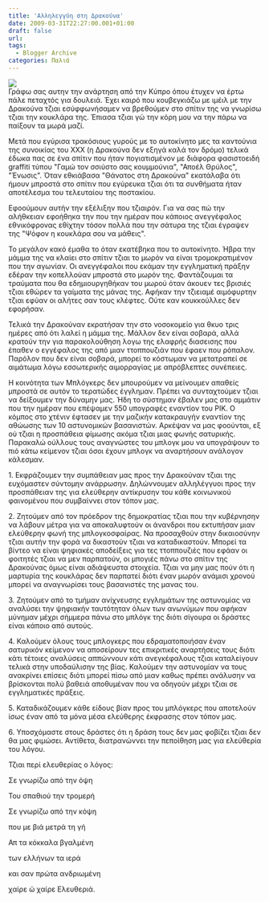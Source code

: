 ```yaml
---
title: 'Αλληλεγγύη στη Δρακούνα'
date: 2009-03-31T22:27:00.001+01:00
draft: false
url: 
tags:
  - Blogger Archive
categories: Παλιά
---
```


[![](https://blogger.googleusercontent.com/img/b/R29vZ2xl/AVvXsEgzOX8n3KyIF020dzCmFHWaZdAL4vR_2ptNwgMa94TTAvNZm6GhhkdZZ4CHTnkrryqC_Ix2VRPhQCXmS6cO22cG2GecuT1o-SJtGnpoR6RFffcb6d8VSZVqbrjh78PfeBLH9jTSz_0pd9A/s400/bitch+30.GIF)](https://blogger.googleusercontent.com/img/b/R29vZ2xl/AVvXsEgzOX8n3KyIF020dzCmFHWaZdAL4vR_2ptNwgMa94TTAvNZm6GhhkdZZ4CHTnkrryqC_Ix2VRPhQCXmS6cO22cG2GecuT1o-SJtGnpoR6RFffcb6d8VSZVqbrjh78PfeBLH9jTSz_0pd9A/s1600-h/bitch+30.GIF)  
Γράφω σας αυτην την ανάρτηση από την Κύπρο όπου έτυχεν να έρτω πάλε πεταχτός για δουλειά. Έχει καιρό που κουβεγκιάζω με ιμέιλ με την Δρακούνα τζιαι εσύφφωνήσαμεν να βρεθούμεν στο σπίτιν της να γνωρίσω τζιαι την κουκλάρα της. Έπιασα τζιαι γώ την κόρη μου να την πάρω να παίξουν τα μωρά μαζί.  
  
Μετά που εγύρισα τρακόσιους γυρούς με το αυτοκίνητο μες τα καντούνια της συνοικίας του ΧΧΧ (η Δρακούνα δεν εξηγά καλά τον δρόμο) τελικά έδωκα πας σε ένα σπίτιν που ήταν πογιατισμένον με διάφορα φασιστοειδή graffiti τύπου "Γαμώ τον σσιύστο σας κουμμούνια", "Αποέλ Θρύλος", "Ένωσις". Όταν εθκιάβασα "Θάνατος στη Δρακούνα" εκατάλαβα ότι ήμουν μπροστά στο σπίτιν που εγύρευκα τζιαι ότι τα συνθήματα ήταν αποτέλεσμα του τελευταίου της ποστακίου.  
  
Εφοούμουν αυτήν την εξέλιξην που τζιαιρόν. Για να σας πώ την αλήθκειαν εφοήθηκα την που την ημέραν που κάποιος ανεγγέφαλος εθνικόφρονας εθίχτην τόσον πολλά που την σάτυρα της τζιαι έγραψεν της "Ψόφον η κουκλάρα σου να μάθεις".  
  
Το μεγάλον κακό έμαθα το όταν εκατέβηκα που το αυτοκίνητο. Ήβρα την μάμμα της να κλαίει στο σπίτιν τζιαι το μωρόν να είναι τρομοκρατιμένον που την αγωνίαν. Οι ανεγγέφαλοι που εκάμαν την εγγληματική πράξην εδέραν την κοπελλούαν μπροστά στο μωρόν της. Φαντάζουμαι τα τραύματα που θα εδημιουργηθήκαν του μωρού όταν άκουεν τες βρισιές τζιαι εθώρεν τα γαίματα της μάνας της. Αφήκαν την τζιειαμέ αιμόφυρτην τζιαι εφύαν οι αλήτες σαν τους κλέφτες. Ούτε καν κουκκούλλες δεν εφορήσαν.  
  
Τελικά την Δρακούναν εκρατήσαν την στο νοσοκομείο για θκυο τρις ημέρες από ότι λαλεί η μάμμα της. Μάλλον δεν είναι σοβαρά, αλλά κρατούν την για παρακολούθηση λογω της ελαφρής διασεισης που έπαθεν ο εγγέφαλος της από μιαν ττοππουζιάν που έφαεν που ρόπαλον. Παρόλον που δεν είναι σοβαρά, μπορεί το κόστωμαν να μετατραπεί σε αιμάτωμα λόγω εσσωτερικής αιμορραγίας με απρόβλεπτες συνέπειες.  
  
Η κοινότητα των Μπλόγκερς δεν μπουρούμεν να μείνουμεν απαθείς μπροστά σε αυτόν το τερατώδες έγγλημαν. Πρέπει να συνταχτούμεν τζιαι να δείξουμεν την δύναμην μας. Ήδη το σύστημαν έβαλεν μας στο αμμάτιν που την ημέραν που επέψαμεν 550 υπογραφές εναντίον του ΡΙΚ. Ο κόμπος στο χτένιν έφτασεν με την μαζικήν κατακραυγήν εναντίον της αθώωσης των 10 αστυνομικών βασανιστών. Αρκέψαν να μας φοούνται, εξ ού τζιαι η προσπάθεια φίμωσης ακόμα τζιαι μιας φωνής σατυρικής. Παρακαλώ ούλλους τους αναγνώστες του μπλογκ μου να υπογράψουν το πιό κάτω κείμενον τζιαι όσοι έχουν μπλογκ να αναρτήσουν ανάλογον κάλεσμαν.  
  
1\. Εκφράζουμεν την συμπάθειαν μας προς την Δρακούναν τζιαι της ευχόμαστεν σύντομην ανάρρωσην. Δηλώννουμεν αλληλέγγυοι προς την προσπάθειαν της για ελεύθερην αντίκρυσην του κάθε κοινωνικού φαινομένου που συμβαίννει στον τόπον μας.  
  
2\. Ζητούμεν από τον πρόεδρον της δημοκρατίας τζιαι που την κυβέρνησην να λάβουν μέτρα για να αποκαλυφτούν οι άνανδροι που εκτυπήσαν μιαν ελεύθερην φωνή της μπλογκοσφαίρας. Να προσαχθούν στην δικαιοσύνην τζιαι αυτήν την φορά να δικαστούν τζιαι να καταδικαστούν. Μπορεί τα βίντεο να είναι ψηφιακές αποδείξεις για τες ττοππουζιές που εφάαν οι φοιτητές τζιαι να μεν παρπατούν, οι μπογιές πάνω στο σπίτιν της Δρακούνας όμως είναι αδιάψευστα στοιχεία. Τζιαι να μην μας πούν ότι η μαρτυρία της κουκλάρας δεν παρπατεί διότι έναν μωρόν ανάμισι χρονού μπορεί να αναγνωρίσει τους βασανιστές της μανας του.  
  
3\. Ζητούμεν από το τμήμαν ανίχνευσης εγγλημάτων της αστυνομίας να αναλύσει την ψηφιακήν ταυτότηταν όλων των ανωνύμων που αφήκαν μύνημαν μέχρι σήμμερα πάνω στο μπλόγκ της διότι σίγουρα οι δράστες είναι κάποιο από αυτούς.  
  
4\. Καλούμεν όλους τους μπλογκερς που εδραματοποιήσαν έναν σατυρικόν κείμενον να αποσείρουν τες επικριτικές αναρτήσεις τους διότι κάτι τέτοιες αναλύσεις αππώννουν κάτι ανεγκέφαλους τζιαι καταλείγουν τελικά στην υποδαύλισην της βίας. Καλούμεν την αστυνομίαν να τους ανακρίνει επίσεις διότι μπορεί πίσω από μιαν καθως πρέπει ανάλυσην να βρίσκονται πολύ βαθειά αποθυμέναν που να οδηγούν μέχρι τζιαι σε εγγληματικές πράξεις.  
  
5\. Καταδικάζουμεν κάθε είδους βίαν προς του μπλόγκερς που αποτελούν ίσως έναν από τα μόνα μέσα ελεύθερης έκφρασης στον τόπον μας.  
  
6\. Υποσχόμαστε στους δράστες ότι η δράση τους δεν μας φοβίζει τζιαι δεν θα μας φιμώσει. Αντίθετα, διατρανώννει την πεποίθηση μας για ελεύθερία του λόγου.

  

Τζιαι περί ελευθερίας ο λόγος:

  

Σε γνωρίζω από την όψη

Του σπαθιού την τρομερή

Σε γνωρίζω από την κόψη

που με βιά μετρά τη γή

  

Απ τα κόκκαλα βγαλμένη

των ελλήνων τα ιερά

και σαν πρώτα ανδριωμένη

χαίρε ώ χαίρε Ελευθεριά.
